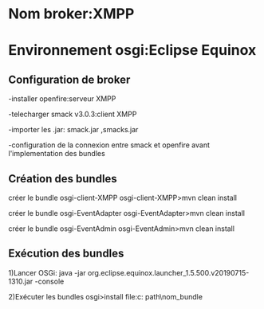 # Nom broker:XMPP
# Environnement osgi:Eclipse Equinox
## Configuration de broker
-installer openfire:serveur XMPP

-telecharger smack v3.0.3:client XMPP

-importer les .jar: smack.jar ,smacks.jar

-configuration de la connexion entre smack et openfire avant l'implementation des bundles

## Création des bundles
créer le bundle osgi-client-XMPP osgi-client-XMPP>mvn clean install

créer le bundle osgi-EventAdapter osgi-EventAdapter>mvn clean install

créer le bundle osgi-EventAdmin osgi-EventAdmin>mvn clean install

## Exécution des bundles
1)Lancer OSGi: java -jar org.eclipse.equinox.launcher_1.5.500.v20190715-1310.jar -console

2)Exécuter les bundles osgi>install file:c: path\nom_bundle
